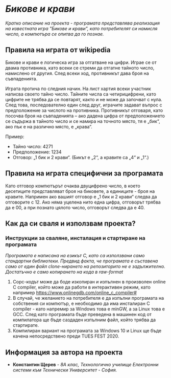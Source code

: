 # *Бикове и крави*

*Кратко описание на проекта - програмата представлява реализация на известната игра "Бикове и крави", като потребителят си намисля число, а компютъра се опитва да го познае.*

## Правила на играта от wikipedia
Бикове и крави е логическа игра за отгатване на цифри. Играе се от двама противника, като всеки се стреми да отгатне тайното число, намислено от другия. След всеки ход, противникът дава броя на съвпаденията.

Играта протича по следния начин. На лист хартия всеки участник написва своето тайно число. Тайните числа са четирицифрени, като цифрите не трябва да се повтарят, както и не може да започват с нула. След това, последователно един след друг, играчите задават въпрос с предположение за числото на противника. Противникът отговаря, като посочва броя на съвпаденията – ако дадена цифра от предположението се съдържа в тайното число и се намира на точното място, тя е „бик“, ако пък е на различно място, е „крава“.

Пример:

* Тайно число: 4271
* Предположение: 1234
* Отговор: „1 бик и 2 крави“. (Бикът е „2“, а кравите са „4“ и „1“.)

## Правила на играта специфични за програмата
Като отговор компютърът очаква двуцифрено число, в което десетиците представляват броя на биковете, а единиците - броя на кравите. Напримен ако вашият отговор е „1 бик и 2 крави“ следва да отговорите с 12. Ако няма уцелена нито една цифра, отговорът трябва да е 00, а при познато цялото число, отговорът следва да е 40.

## Как да си сваля и използвам проекта?

### Инструкции за сваляне, инсталация и стартиране на програмата
*Програмата е написана на езикът С, като са използвани само стандартни библиотеки. Предвид факта, че програмата е съставена само от един файл clone-нирането на репозиторито не е задължително. Достатъчно е само копирането на кода в raw-format*

1) Сорс-кодът може да боде изкопиран и изпълнен в произволен online C compiler, който може да работи в интерактивен режим, като например https://www.onlinegdb.com/online_c_compiler#
2) В случай, че желанието на потребителя е да изпълни програмата на собствения си компютър, е необходимо да има инсталиран C compiler - като напремир за Windows това е minGW, а за Linux това е GCC. След като програмата бъде преведена в машинен код от компилатора ще бъде саздаден изпълним файл, който трябва да стартирате.
3) Компилиран вариант на програмата за Windows 10 и Linux ще бъде качена непосредствено преди TUES FEST 2020.


## Информация за автора на проекта

* **Константин Щерев** - *8А клас, Технологично училище Електронни системи към Технически Университет - София.*
